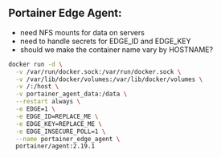 Portainer Edge Agent:
---------------------
* need NFS mounts for data on servers
* need to handle secrets for EDGE_ID and EDGE_KEY
* should we make the container name vary by HOSTNAME?

```bash
docker run -d \
  -v /var/run/docker.sock:/var/run/docker.sock \
  -v /var/lib/docker/volumes:/var/lib/docker/volumes \
  -v /:/host \
  -v portainer_agent_data:/data \
  --restart always \
  -e EDGE=1 \
  -e EDGE_ID=REPLACE_ME \
  -e EDGE_KEY=REPLACE_ME \
  -e EDGE_INSECURE_POLL=1 \
  --name portainer_edge_agent \
  portainer/agent:2.19.1
```
